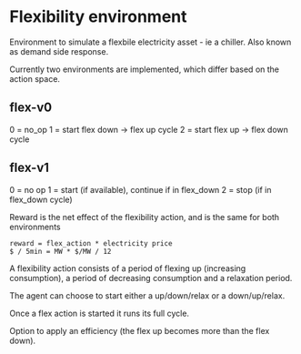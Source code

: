 #  Flexibility environment
Environment to simulate a flexbile electricity asset - ie a chiller.  Also known as demand side response.

Currently two environments are implemented, which differ based on the action space.

##  flex-v0
0 = no_op
1 = start flex down -> flex up cycle
2 = start flex up -> flex down cycle

##  flex-v1
0 = no op
1 = start (if available), continue if in flex_down
2 = stop (if in flex_down cycle)

Reward is the net effect of the flexibility action, and is the same for both environments
```
reward = flex_action * electricity price
$ / 5min = MW * $/MW / 12
```

A flexibility action consists of a period of flexing up (increasing consumption), a period of decreasing consumption and
a relaxation period.

The agent can choose to start either a up/down/relax or a down/up/relax.

Once a flex action is started it runs its full cycle.

Option to apply an efficiency (the flex up becomes more than the flex down).
